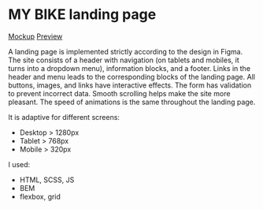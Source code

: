 # MY BIKE landing page

[Mockup](https://www.figma.com/file/Fz588JKGuPS2Bk21De4KE5/Brand-of-eco-cosmetics-_FE-students)
[Preview](https://MishaLehotskyi.github.io/Eco-Cosmetics/)

A landing page is implemented strictly according to the design in Figma. The site consists of a header with navigation (on tablets and mobiles, it turns into a dropdown menu), information blocks, and a footer. Links in the header and menu leads to the corresponding blocks of the landing page. All buttons, images, and links have interactive effects. The form has validation to prevent incorrect data. Smooth scrolling helps make the site more pleasant. The speed of animations is the same throughout the landing page.

It is adaptive for different screens:
* Desktop > 1280px
* Tablet > 768px
* Mobile > 320px

I used:
* HTML, SCSS, JS
* BEM
* flexbox, grid
